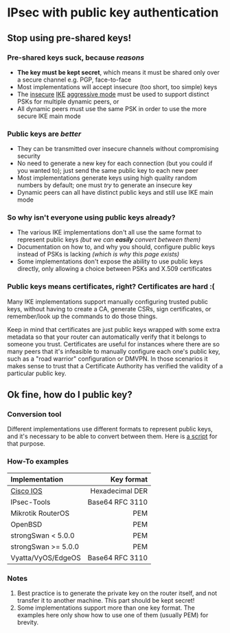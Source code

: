# IPsec with public key authentication
## Stop using pre-shared keys!
### Pre-shared keys suck, because _reasons_
*  __The key must be kept secret__, which means it must be shared only over a secure channel e.g. PGP, face-to-face
*  Most implementations will accept insecure (too short, too simple) keys
*  The [insecure][1] [IKE][2] [aggressive mode][3] must be used to support distinct PSKs for multiple dynamic peers, or
*  All dynamic peers must use the same PSK in order to use the more secure IKE main mode

[1]: http://www.sersc.org/journals/IJAST/vol8/2.pdf "Vulnerabilities of VPN using IPSec and Defensive Measures"
[2]: http://carnal0wnage.attackresearch.com/2011/12/aggressive-mode-vpn-ike-scan-psk-crack.html "Aggressive Mode VPN -- IKE-Scan, PSK-Crack, and Cain"
[3]: http://rayas-security.blogspot.com/2013/06/ipsec-vpn-main-mode-vs-aggressive-mode.html "IPsec VPN, Main mode Vs Aggressive mode"

### Public keys are _better_
*  They can be transmitted over insecure channels without compromising security
*  No need to generate a new key for each connection (but you could if you wanted to); just send the same public key to each new peer
*  Most implementations generate keys using high quality random numbers by default; one must _try_ to generate an insecure key
*  Dynamic peers can all have distinct public keys and still use IKE main mode

### So why isn't everyone using public keys already?
*  The various IKE implementations don't all use the same format to represent public keys _(but we can **easily** convert between them)_
*  Documentation on how to, and why you should, configure public keys instead of PSKs is lacking _(which is why this page exists)_
*  Some implementations don't expose the ability to use public keys directly, only allowing a choice between PSKs and X.509 certificates

### Public keys means certificates, right? Certificates are hard :(
Many IKE implementations support manually configuring trusted public keys, without having to create a CA, generate CSRs, sign certificates, or remember/look up the commands to do those things.

Keep in mind that certificates are just public keys wrapped with some extra metadata so that your router can automatically verify that it belongs to someone you trust. Certificates are useful for instances where there are so many peers that it's infeasible to manually configure each one's public key, such as a "road warrior" configuration or DMVPN. In those scenarios it makes sense to trust that a Certificate Authority has verified the validity of a particular public key.

## Ok fine, how do I public key?
### Conversion tool
Different implementations use different formats to represent public keys, and it's necessary to be able to convert between them. Here is [a script][pubkey-converter] for that purpose.

[pubkey-converter]: https://github.com/ryanriske/pubkey-converter "Public key conversion script"

### How-To examples
| Implementation           | Key format      |
| :----------------------- | --------------: |
| [Cisco IOS][a]           | Hexadecimal DER |
| IPsec-Tools         | Base64 RFC 3110 |
| Mikrotik RouterOS   | PEM             |
| OpenBSD             | PEM             |
| strongSwan < 5.0.0  | PEM             |
| strongSwan >= 5.0.0 | PEM             |
| Vyatta/VyOS/EdgeOS  | Base64 RFC 3110 |

[a]: /howto/IPsecWithPublicKeys/CiscoIOSExample

### Notes
1.  Best practice is to generate the private key on the router itself, and not transfer it to another machine. This part should be kept secret!
2.  Some implementations support more than one key format. The examples here only show how to use one of them (usually PEM) for brevity.